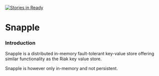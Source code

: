 [![Stories in Ready](https://badge.waffle.io/johanstenberg92/snapple.png?label=ready&title=Ready)](https://waffle.io/johanstenberg92/snapple)
# Snapple

### Introduction

Snapple is a distributed in-memory fault-tolerant key-value store offering similar functionality as the Riak key value store.

Snapple is however only in-memory and not persistent.
